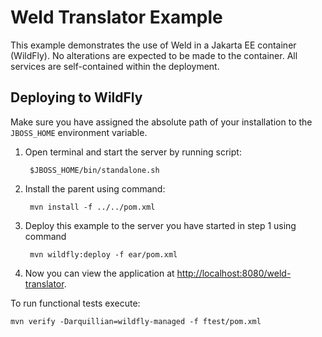 Weld Translator Example
=======================

This example demonstrates the use of Weld in a Jakarta EE container (WildFly).
No alterations are expected to be made to the container. All services are 
self-contained within the deployment.

Deploying to WildFly
--------------------

Make sure you have assigned the absolute path of your installation to the
`JBOSS_HOME` environment variable.

1. Open terminal and start the server by running script:

        $JBOSS_HOME/bin/standalone.sh

2. Install the parent using command:

        mvn install -f ../../pom.xml

3. Deploy this example to the server you have started in step 1 using command

        mvn wildfly:deploy -f ear/pom.xml

4. Now you can view the application at <http://localhost:8080/weld-translator>.


To run functional tests execute:

    mvn verify -Darquillian=wildfly-managed -f ftest/pom.xml
